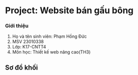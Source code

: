 # Project: Website bán gấu bông
### Giới thiệu
  1. Họ và tên sinh viên: Phạm Hồng Đức
  2. MSV 23010338
  3. Lớp: K17-CNTT4
  4. Môn học: Thiết kế web nâng cao(TH3)
##  Sơ đồ khối
